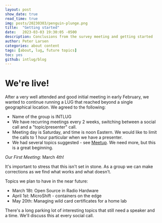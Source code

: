 ```yaml
---
layout: post
show_date: true
read_time: true
img: posts/20230303/penguin-plunge.png
title:  "Getting started"
date:   2023-03-03 19:30:05 -0500
description: Conclusions from the survey meeting and getting started
author: Peter Larsen
categories: about content
tags: [about, lug, future topics]
toc: yes
github: intlug/blog
---
```


# We're live!

After a very well attended and good initial meeting in early February, we wanted to continue running a LUG that reached beyond a single geographical location. We agreed to the following:

* Name of the group is INTLUG
* We have recurring meetings every 2 weeks, switching between a social call and a "topic/presenter" call. 
* Meeting day is Saturday, and time is noon Eastern. We would like to limit the calls to 1 hour particular when we have a presenter.
* We had several topics suggested - see [Meetup](https://meetup.com/intlug). We need more, but this is a great beginning.

*Our First Meeting*: March 4th! 

It's important to stress that this isn't set in stone. As a group we can make corrections as we find what works and what doesn't.

Topics we plan to have in the near future:

* March 18t: Open Source in Radio Hardware
* April 1st: MicroShift - containers on the edge
* May 20th: Managing wild card certificates for a home lab

There's a long parking lot of interesting topics that still need a speaker and a time.  We'll discuss this at every social call. 
